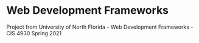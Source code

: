 # Web Development Frameworks
Project from University of North Florida - Web Development Frameworks - CIS 4930
Spring 2021
